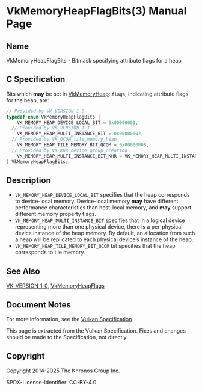 # VkMemoryHeapFlagBits(3) Manual Page

## Name

VkMemoryHeapFlagBits - Bitmask specifying attribute flags for a heap



## [](#_c_specification)C Specification

Bits which **may** be set in [VkMemoryHeap](https://registry.khronos.org/vulkan/specs/latest/man/html/VkMemoryHeap.html)::`flags`, indicating attribute flags for the heap, are:

```c++
// Provided by VK_VERSION_1_0
typedef enum VkMemoryHeapFlagBits {
    VK_MEMORY_HEAP_DEVICE_LOCAL_BIT = 0x00000001,
  // Provided by VK_VERSION_1_1
    VK_MEMORY_HEAP_MULTI_INSTANCE_BIT = 0x00000002,
  // Provided by VK_QCOM_tile_memory_heap
    VK_MEMORY_HEAP_TILE_MEMORY_BIT_QCOM = 0x00000008,
  // Provided by VK_KHR_device_group_creation
    VK_MEMORY_HEAP_MULTI_INSTANCE_BIT_KHR = VK_MEMORY_HEAP_MULTI_INSTANCE_BIT,
} VkMemoryHeapFlagBits;
```

## [](#_description)Description

- `VK_MEMORY_HEAP_DEVICE_LOCAL_BIT` specifies that the heap corresponds to device-local memory. Device-local memory **may** have different performance characteristics than host-local memory, and **may** support different memory property flags.
- `VK_MEMORY_HEAP_MULTI_INSTANCE_BIT` specifies that in a logical device representing more than one physical device, there is a per-physical device instance of the heap memory. By default, an allocation from such a heap will be replicated to each physical device’s instance of the heap.
- `VK_MEMORY_HEAP_TILE_MEMORY_BIT_QCOM` bit specifies that the heap corresponds to tile memory.

## [](#_see_also)See Also

[VK\_VERSION\_1\_0](https://registry.khronos.org/vulkan/specs/latest/man/html/VK_VERSION_1_0.html), [VkMemoryHeapFlags](https://registry.khronos.org/vulkan/specs/latest/man/html/VkMemoryHeapFlags.html)

## [](#_document_notes)Document Notes

For more information, see the [Vulkan Specification](https://registry.khronos.org/vulkan/specs/latest/html/vkspec.html#VkMemoryHeapFlagBits)

This page is extracted from the Vulkan Specification. Fixes and changes should be made to the Specification, not directly.

## [](#_copyright)Copyright

Copyright 2014-2025 The Khronos Group Inc.

SPDX-License-Identifier: CC-BY-4.0